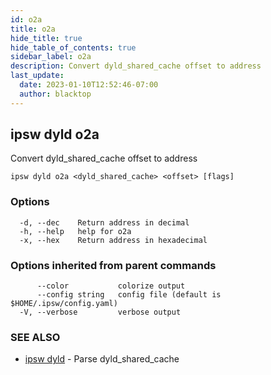```yaml
---
id: o2a
title: o2a
hide_title: true
hide_table_of_contents: true
sidebar_label: o2a
description: Convert dyld_shared_cache offset to address
last_update:
  date: 2023-01-10T12:52:46-07:00
  author: blacktop
---
```

## ipsw dyld o2a

Convert dyld_shared_cache offset to address

```
ipsw dyld o2a <dyld_shared_cache> <offset> [flags]
```

### Options

```
  -d, --dec    Return address in decimal
  -h, --help   help for o2a
  -x, --hex    Return address in hexadecimal
```

### Options inherited from parent commands

```
      --color           colorize output
      --config string   config file (default is $HOME/.ipsw/config.yaml)
  -V, --verbose         verbose output
```

### SEE ALSO

* [ipsw dyld](/docs/cli/ipsw/dyld)	 - Parse dyld_shared_cache

